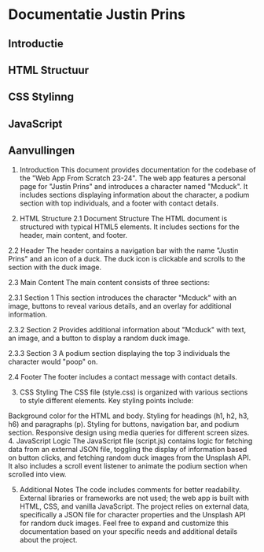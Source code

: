 # Documentatie Justin Prins

## Introductie
## HTML Structuur
## CSS Stylinng
## JavaScript
## Aanvullingen

1. Introduction<a name="introduction"></a>
This document provides documentation for the codebase of the "Web App From Scratch 23-24". The web app features a personal page for "Justin Prins" and introduces a character named "Mcduck". It includes sections displaying information about the character, a podium section with top individuals, and a footer with contact details.

2. HTML Structure<a name="html-structure"></a>
2.1 Document Structure
The HTML document is structured with typical HTML5 elements. It includes sections for the header, main content, and footer.

2.2 Header
The header contains a navigation bar with the name "Justin Prins" and an icon of a duck. The duck icon is clickable and scrolls to the section with the duck image.

2.3 Main Content
The main content consists of three sections:

2.3.1 Section 1
This section introduces the character "Mcduck" with an image, buttons to reveal various details, and an overlay for additional information.

2.3.2 Section 2
Provides additional information about "Mcduck" with text, an image, and a button to display a random duck image.

2.3.3 Section 3
A podium section displaying the top 3 individuals the character would "poop" on.

2.4 Footer
The footer includes a contact message with contact details.

3. CSS Styling<a name="css-styling"></a>
The CSS file (style.css) is organized with various sections to style different elements. Key styling points include:

Background color for the HTML and body.
Styling for headings (h1, h2, h3, h6) and paragraphs (p).
Styling for buttons, navigation bar, and podium section.
Responsive design using media queries for different screen sizes.
4. JavaScript Logic<a name="javascript-logic"></a>
The JavaScript file (script.js) contains logic for fetching data from an external JSON file, toggling the display of information based on button clicks, and fetching random duck images from the Unsplash API. It also includes a scroll event listener to animate the podium section when scrolled into view.

5. Additional Notes<a name="additional-notes"></a>
The code includes comments for better readability.
External libraries or frameworks are not used; the web app is built with HTML, CSS, and vanilla JavaScript.
The project relies on external data, specifically a JSON file for character properties and the Unsplash API for random duck images.
Feel free to expand and customize this documentation based on your specific needs and additional details about the project.